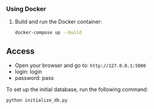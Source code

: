 ### Using Docker
1. Build and run the Docker container:
    ```sh
    docker-compose up --build
    ```

## Access 
- Open your browser and go to: `http://127.0.0.1:5000`
- login: login
- password: pass

To set up the initial database, run the following command:

```sh
python initialize_db.py